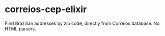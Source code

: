 # correios-cep-elixir
Find Brazilian addresses by zip code, directly from Correios database. No HTML parsers.
